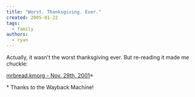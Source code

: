```yaml
---
title: "Worst. Thanksgiving. Ever."
created: 2005-01-22
tags: 
  - family
authors: 
  - ryan
---
```


Actually, it wasn't the worst thanksgiving ever. But re-reading it made me chuckle:

[mrbread.kmorg - Nov. 29th, 2001](http://web.archive.org/web/20011129182344/http://mrbread.killingmachines.org/)\*

\* Thanks to the Wayback Machine!
